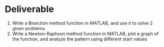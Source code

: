 # Deliverable

1. Write a Bisection method function in MATLAB, and use it to solve 2 given problems
2. Write a Newton-Raphson method function in MATLAB, plot a graph of the function, and analyze the pattern using different start values 
